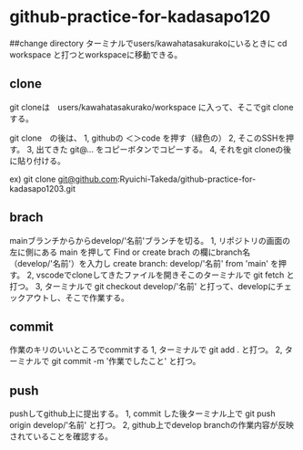 # github-practice-for-kadasapo120

##change directory
ターミナルでusers/kawahatasakurakoにいるときに cd workspace と打つとworkspaceに移動できる。

## clone
git cloneは　users/kawahatasakurako/workspace
に入って、そこでgit clone　する。

git clone　の後は、
1, githubの ＜＞code を押す（緑色の）
2, そこのSSHを押す。
3, 出てきた git@... をコピーボタンでコピーする。
4, それをgit cloneの後に貼り付ける。

ex) git clone git@github.com:Ryuichi-Takeda/github-practice-for-kadasapo1203.git

## brach
mainブランチからからdevelop/'名前'ブランチを切る。
1, リポジトリの画面の左に側にある main を押して Find or create brach の欄にbranch名（develop/'名前'）を入力し create branch: develop/'名前' from 'main' を押す。
2, vscodeでcloneしてきたファイルを開きそこのターミナルで git fetch と打つ。
3, ターミナルで git checkout develop/'名前' と打って、developにチェックアウトし、そこで作業する。

## commit
作業のキリのいいところでcommitする
1, ターミナルで git add . と打つ。
2, ターミナルで git commit -m '作業でしたこと' と打つ。

## push
pushしてgithub上に提出する。
1, commit した後ターミナル上で git push origin develop/'名前' と打つ。
2, github上でdevelop branchの作業内容が反映されていることを確認する。
